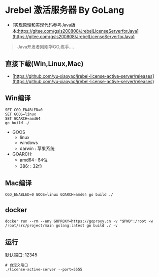 # Jrebel 激活服务器 By GoLang
- [实现原理和实现代码参考Java版本:https://gitee.com/gsls200808/JrebelLicenseServerforJava](https://gitee.com/gsls200808/JrebelLicenseServerforJava)

>Java开发者刚刚学GO,练手....



## 直接下载(Win,Linux,Mac)

- [https://github.com/yu-xiaoyao/jrebel-license-active-server/releases](https://github.com/yu-xiaoyao/jrebel-license-active-server/releases)

## Win编译
```shell
SET CGO_ENABLED=0
SET GOOS=linux
SET GOARCH=amd64
go build ./
```
- GOOS
    - linux
    - windows
    - darwin : 苹果系统
- GOARCH:
    - amd64 : 64位
    - 386:  : 32位
## Mac编译
```shell
CGO_ENABLED=0 GOOS=linux GOARCH=amd64 go build ./
```

## docker
```shell
docker run --rm --env GOPROXY=https://goproxy.cn -v "$PWD":/root -w /root/src/project/main golang:latest go build ./ -v 
```

## 运行
默认端口: 12345
```shell
# 自定义端口
./license-active-server --port=5555
```